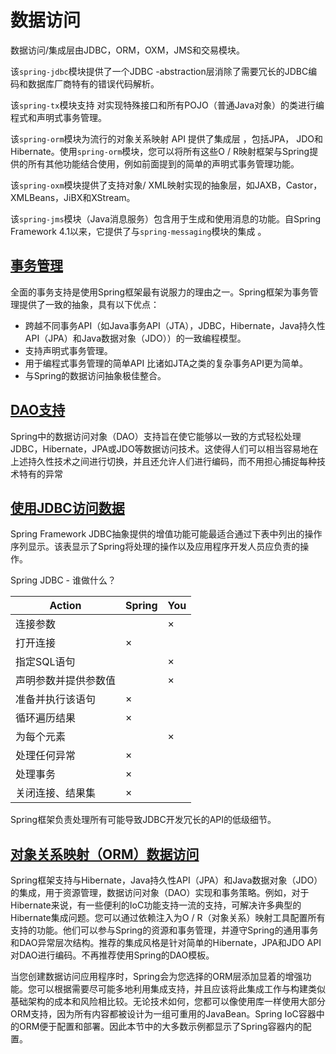 #   数据访问

数据访问/集成层由JDBC，ORM，OXM，JMS和交易模块。

该`spring-jdbc`模块提供了一个JDBC -abstraction层消除了需要冗长的JDBC编码和数据库厂商特有的错误代码解析。

该`spring-tx`模块支持 对实现特殊接口和所有POJO（普通Java对象）的类进行编程式和声明式事务管理。

该`spring-orm`模块为流行的对象关系映射 API 提供了集成层 ，包括JPA， JDO和Hibernate。使用`spring-orm`模块，您可以将所有这些O / R映射框架与Spring提供的所有其他功能结合使用，例如前面提到的简单的声明式事务管理功能。

该`spring-oxm`模块提供了支持对象/ XML映射实现的抽象层，如JAXB，Castor，XMLBeans，JiBX和XStream。

该`spring-jms`模块（Java消息服务）包含用于生成和使用消息的功能。自Spring Framework 4.1以来，它提供了与`spring-messaging`模块的集成 。


##  [事务管理](c0301.md)

全面的事务支持是使用Spring框架最有说服力的理由之一。Spring框架为事务管理提供了一致的抽象，具有以下优点：
-   跨越不同事务API（如Java事务API（JTA），JDBC，Hibernate，Java持久性API（JPA）和Java数据对象（JDO））的一致编程模型。
-   支持声明式事务管理。
-   用于编程式事务管理的简单API 比诸如JTA之类的复杂事务API更为简单。
-   与Spring的数据访问抽象极佳整合。

##  [DAO支持](c0302.md)

Spring中的数据访问对象（DAO）支持旨在使它能够以一致的方式轻松处理JDBC，Hibernate，JPA或JDO等数据访问技术。这使得人们可以相当容易地在上述持久性技术之间进行切换，并且还允许人们进行编码，而不用担心捕捉每种技术特有的异常


##  [使用JDBC访问数据](c0303.md)

Spring Framework JDBC抽象提供的增值功能可能最适合通过下表中列出的操作序列显示。该表显示了Spring将处理的操作以及应用程序开发人员应负责的操作。

Spring JDBC - 谁做什么？

|Action|Spring|You|
|------|------|------|
|连接参数||×|
|打开连接|×||
|指定SQL语句||×|
|声明参数并提供参数值||×|
|准备并执行该语句|×||
|循环遍历结果|×||
|为每个元素||×|
|处理任何异常|×||
|处理事务|×||
|关闭连接、结果集|×||

Spring框架负责处理所有可能导致JDBC开发冗长的API的低级细节。


##  [对象关系映射（ORM）数据访问](c0304.md)

Spring框架支持与Hibernate，Java持久性API（JPA）和Java数据对象（JDO）的集成，用于资源管理，数据访问对象（DAO）实现和事务策略。例如，对于Hibernate来说，有一些便利的IoC功能支持一流的支持，可解决许多典型的Hibernate集成问题。您可以通过依赖注入为O / R（对象关系）映射工具配置所有支持的功能。他们可以参与Spring的资源和事务管理，并遵守Spring的通用事务和DAO异常层次结构。推荐的集成风格是针对简单的Hibernate，JPA和JDO API对DAO进行编码。不再推荐使用Spring的DAO模板。

当您创建数据访问应用程序时，Spring会为您选择的ORM层添加显着的增强功能。您可以根据需要尽可能多地利用集成支持，并且应该将此集成工作与构建类似基础架构的成本和风险相比较。无论技术如何，您都可以像使用库一样使用大部分ORM支持，因为所有内容都被设计为一组可重用的JavaBean。Spring IoC容器中的ORM便于配置和部署。因此本节中的大多数示例都显示了Spring容器内的配置。



